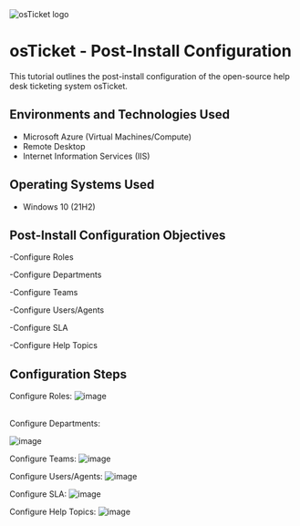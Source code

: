 
<img src="https://i.imgur.com/Clzj7Xs.png" alt="osTicket logo"/>
</p>

<h1>osTicket - Post-Install Configuration</h1>
This tutorial outlines the post-install configuration of the open-source help desk ticketing system osTicket.<br />


<h2>Environments and Technologies Used</h2>

- Microsoft Azure (Virtual Machines/Compute)
- Remote Desktop
- Internet Information Services (IIS)

<h2>Operating Systems Used </h2>

- Windows 10</b> (21H2)

<h2>Post-Install Configuration Objectives</h2>

-Configure Roles

-Configure Departments

-Configure Teams

-Configure Users/Agents

-Configure SLA

-Configure Help Topics

<h2>Configuration Steps</h2>

Configure Roles:
![image](https://github.com/Traviskthomas/post-install-config/assets/166442537/472c69f8-5a08-47a7-baf6-9c6564292409)

</p>
<br />
Configure Departments:

![image](https://github.com/Traviskthomas/post-install-config/assets/166442537/b3440822-65c8-4bfd-b90c-0621b61a3098)


Configure Teams:
![image](https://github.com/Traviskthomas/post-install-config/assets/166442537/6df4b8d6-cd26-4180-aec4-eea56428e889)

Configure Users/Agents:
![image](https://github.com/Traviskthomas/post-install-config/assets/166442537/2343065d-48bc-41ab-b2f2-4dc6c2c2fef2)

Configure SLA:
![image](https://github.com/Traviskthomas/post-install-config/assets/166442537/7d7f41b2-e538-4fd6-bc24-5d676a206534)

Configure Help Topics:
![image](https://github.com/Traviskthomas/post-install-config/assets/166442537/586b9a45-bb26-4818-be3f-c4302df940f9)


